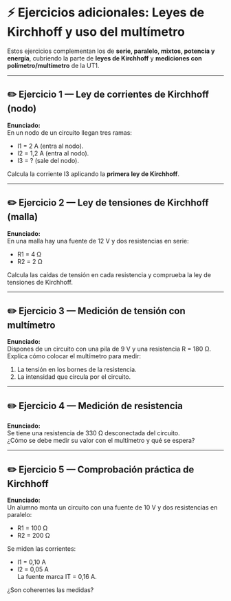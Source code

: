 # ⚡ Ejercicios adicionales: Leyes de Kirchhoff y uso del multímetro

Estos ejercicios complementan los de **serie, paralelo, mixtos, potencia y energía**, cubriendo la parte de **leyes de Kirchhoff** y **mediciones con polímetro/multímetro** de la UT1.

---

## ✏️ Ejercicio 1 — Ley de corrientes de Kirchhoff (nodo)

**Enunciado:**  
En un nodo de un circuito llegan tres ramas:  

- I1 = 2 A (entra al nodo).  
- I2 = 1,2 A (entra al nodo).  
- I3 = ? (sale del nodo).  

Calcula la corriente I3 aplicando la **primera ley de Kirchhoff**.  

--- 

## ✏️ Ejercicio 2 — Ley de tensiones de Kirchhoff (malla)

**Enunciado:**  
En una malla hay una fuente de 12 V y dos resistencias en serie:  

- R1 = 4 Ω  
- R2 = 2 Ω  

Calcula las caídas de tensión en cada resistencia y comprueba la ley de tensiones de Kirchhoff.  

--- 

## ✏️ Ejercicio 3 — Medición de tensión con multímetro

**Enunciado:**  
Dispones de un circuito con una pila de 9 V y una resistencia R = 180 Ω.  
Explica cómo colocar el multímetro para medir:  

1. La tensión en los bornes de la resistencia.  
2. La intensidad que circula por el circuito.  

---

## ✏️ Ejercicio 4 — Medición de resistencia

**Enunciado:**  
Se tiene una resistencia de 330 Ω desconectada del circuito.  
¿Cómo se debe medir su valor con el multímetro y qué se espera?  



---

## ✏️ Ejercicio 5 — Comprobación práctica de Kirchhoff

**Enunciado:**  
Un alumno monta un circuito con una fuente de 10 V y dos resistencias en paralelo:  

- R1 = 100 Ω  
- R2 = 200 Ω  

Se miden las corrientes:  

- I1 = 0,10 A  
- I2 = 0,05 A  
  La fuente marca IT = 0,16 A.  

¿Son coherentes las medidas?  
